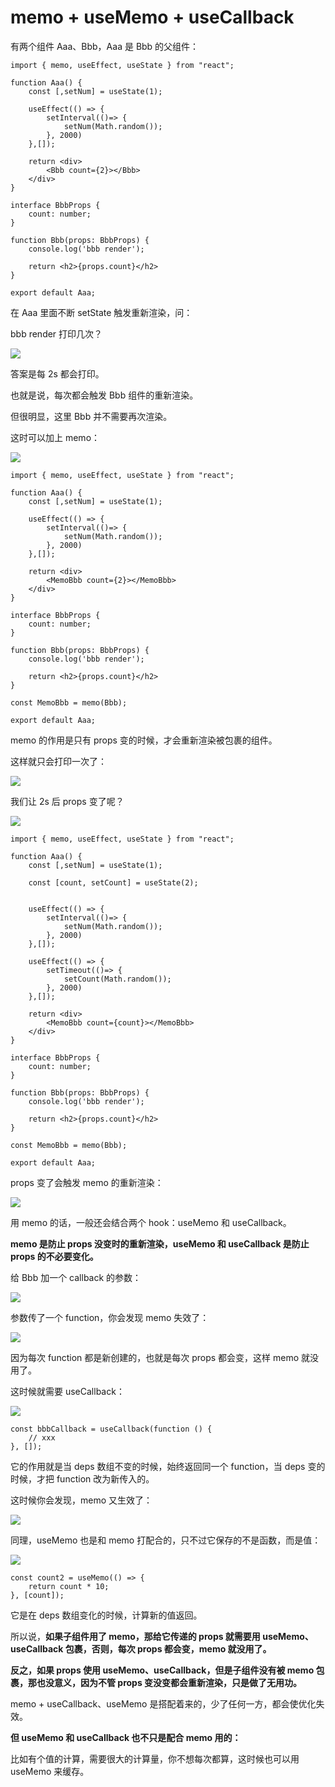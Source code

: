 # memo + useMemo + useCallback

有两个组件 Aaa、Bbb，Aaa 是 Bbb 的父组件：

```react&#x20;tsx
import { memo, useEffect, useState } from "react";

function Aaa() {
    const [,setNum] = useState(1);

    useEffect(() => {
        setInterval(()=> {
            setNum(Math.random());
        }, 2000)
    },[]);

    return <div>
        <Bbb count={2}></Bbb>
    </div>
} 

interface BbbProps {
    count: number;
}

function Bbb(props: BbbProps) {
    console.log('bbb render');

    return <h2>{props.count}</h2>
}

export default Aaa;

```

在 Aaa 里面不断 setState 触发重新渲染，问：

bbb render 打印几次？

![](image/image_7gqZEwXj8s.png)

答案是每 2s 都会打印。

也就是说，每次都会触发 Bbb 组件的重新渲染。

但很明显，这里 Bbb 并不需要再次渲染。

这时可以加上 memo：

![](image/image_fjJpYeVxFw.png)

```react&#x20;tsx
import { memo, useEffect, useState } from "react";

function Aaa() {
    const [,setNum] = useState(1);

    useEffect(() => {
        setInterval(()=> {
            setNum(Math.random());
        }, 2000)
    },[]);

    return <div>
        <MemoBbb count={2}></MemoBbb>
    </div>
} 

interface BbbProps {
    count: number;
}

function Bbb(props: BbbProps) {
    console.log('bbb render');

    return <h2>{props.count}</h2>
}

const MemoBbb = memo(Bbb);

export default Aaa;

```

memo 的作用是只有 props 变的时候，才会重新渲染被包裹的组件。

这样就只会打印一次了：

![](image/image_U74gDddZVv.png)

我们让 2s 后 props 变了呢？

![](image/image_sLtVjqIztm.png)

```react&#x20;tsx
import { memo, useEffect, useState } from "react";

function Aaa() {
    const [,setNum] = useState(1);

    const [count, setCount] = useState(2);


    useEffect(() => {
        setInterval(()=> {
            setNum(Math.random());
        }, 2000)
    },[]);

    useEffect(() => {
        setTimeout(()=> {
            setCount(Math.random());
        }, 2000)
    },[]);

    return <div>
        <MemoBbb count={count}></MemoBbb>
    </div>
} 

interface BbbProps {
    count: number;
}

function Bbb(props: BbbProps) {
    console.log('bbb render');

    return <h2>{props.count}</h2>
}

const MemoBbb = memo(Bbb);

export default Aaa;

```

props 变了会触发 memo 的重新渲染：

![](image/image__L0s-xMFXC.png)

用 memo 的话，一般还会结合两个 hook：useMemo 和 useCallback。

**memo 是防止 props 没变时的重新渲染，useMemo 和 useCallback 是防止 props 的不必要变化。**

给 Bbb 加一个 callback 的参数：

![](image/image_Vg7JQo5ZJ8.png)

参数传了一个 function，你会发现 memo 失效了：

![](image/image_jg7CXMGlzq.png)

因为每次 function 都是新创建的，也就是每次 props 都会变，这样 memo 就没用了。

这时候就需要 useCallback：

![](https://p6-juejin.byteimg.com/tos-cn-i-k3u1fbpfcp/7d02270a19374897a3a8e27f2f547503~tplv-k3u1fbpfcp-jj-mark:3024:0:0:0:q75.awebp#?w=1092\&h=1240\&s=188180\&e=png\&b=1f1f1f)

```react&#x20;tsx
const bbbCallback = useCallback(function () {
    // xxx
}, []);

```

它的作用就是当 deps 数组不变的时候，始终返回同一个 function，当 deps 变的时候，才把 function 改为新传入的。

这时候你会发现，memo 又生效了：

![](https://p3-juejin.byteimg.com/tos-cn-i-k3u1fbpfcp/17318aee450b4918b59db4e000272922~tplv-k3u1fbpfcp-jj-mark:3024:0:0:0:q75.awebp#?w=738\&h=726\&s=51245\&e=png\&b=ffffff)

同理，useMemo 也是和 memo 打配合的，只不过它保存的不是函数，而是值：

![](https://p6-juejin.byteimg.com/tos-cn-i-k3u1fbpfcp/29d8c121a66f472b8de743b4784abcfa~tplv-k3u1fbpfcp-jj-mark:3024:0:0:0:q75.awebp#?w=1134\&h=834\&s=138507\&e=png\&b=1f1f1f)

```react&#x20;tsx
const count2 = useMemo(() => {
    return count * 10;
}, [count]);

```

它是在 deps 数组变化的时候，计算新的值返回。

所以说，**如果子组件用了 memo，那给它传递的 props 就需要用 useMemo、useCallback 包裹，否则，每次 props 都会变，memo 就没用了。**

**反之，如果 props 使用 useMemo、useCallback，但是子组件没有被 memo 包裹，那也没意义，因为不管 props 变没变都会重新渲染，只是做了无用功。**

memo + useCallback、useMemo 是搭配着来的，少了任何一方，都会使优化失效。

**但 useMemo 和 useCallback 也不只是配合 memo 用的：**

比如有个值的计算，需要很大的计算量，你不想每次都算，这时候也可以用 useMemo 来缓存。
